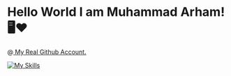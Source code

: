 <h1> Hello World I am Muhammad Arham!🖥️❤️</h1>

@<a href="https://github.com/arhamansari11/"> My Real Github Account. </a>

[![My Skills](https://skillicons.dev/icons?i=js,html,css,wasm)](https://skillicons.dev)
